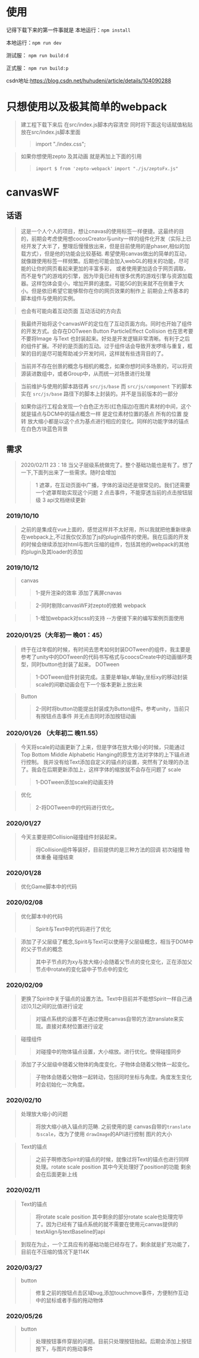 # 使用
记得下载下来的第一件事就是 本地运行：`npm install` 


本地运行：`npm run dev`
 
测试服：  `npm run build:d` 

正式服：  `npm run build:p`

 
csdn地址:<https://blog.csdn.net/huhudeni/article/details/104090288>

# 只想使用以及极其简单的webpack
  > 建工程下载下来后 在src/index.js脚本内容清空  同时将下面这句话赋值粘贴放在src/index.js脚本里面
  >> import "./index.css"; 
  
  >如果你想使用zepto 及其动画 就是再加上下面的引用
  >> `import $ from 'zepto-webpack'`
  >> `import "./js/zeptoFx.js"`



# canvasWF
## 话语
>这是一个人个人的项目，想让cnavas的使用标签一样便捷。这最终的目的，前期会考虑使用想cocosCreator与unity一样的组件化开发（实际上已经开发了大半了，整理后慢慢放出来，但是目前使用的是phaser,相似的加载方式），但是他的功能会比较基础.
希望使用canvas做出的简单的互动，就像跟使用标签一样频繁。后期也可能会加入webGL的相关的功能，尽可能的让你的网页看起来更加的丰富多彩，
或者使用更加适合于网页调取，而不是专门的游戏的引擎，因为毕竟已经有很多优秀的游戏引擎与资源加载器。这样包体会变小，增加开屏的速度。可能5G的到来就不在侧重于大小。但是依旧希望它能够帮你在你的网页效果的制作上
前期会上传基本的脚本组件与使用的实例。

>也会有可能向着互动页面  互动活动的方向去

>我最终开始将这个canvasWF的定位在了互动页面方向。同时也开始了组件的开发方式。会存在DOTween Button ParticleEffect Collision 也在思考要不要将Image 与Text 也封装起来。好处是开发逻辑非常清晰。有利于之后的组件扩展。不好的是页面的互动。过于组件话会导致开发啰嗦与重复，框架的目的是尽可能帮助减少开发时间，这样就有些违背目的了。

>当前并不存在创景的概念与相机的概念，如果你想时间多场景的，可以将资源装进数组中，或者Group中，从而统一对场景进行处理

>当前维护与使用的脚本路径再 `src/js/base`  而 `src/js/component` 下的脚本实在 `src/js/base` 路径下的脚本上封装的。并不是当前版本的一部分

>如果你运行工程会发现一个白色正方形(红色描边)在图片素材的中间，这个就是锚点与DCM中的锚点概念一样 是定位素材位置的基点 所有的位置 旋转 放大缩小都是以这个点为基点进行相应的变化。同样的功能字体的锚点在白色方块蓝色背景

## 需求  
>2020/02/11 23：18 当父子层级系统做完了。整个基础功能也是有了。想了一下,下面列出来了一些需求。随时会增加
>>1 遮罩，在互动页面中广播，字体的滚动还是很常见的。我们还需要一个遮罩帮助实现这个问题
>>2 点击事件，不能穿透当前的点击按钮层级
>>3 api文档继续更新

### 2019/10/10
>之前的是集成在vue上面的，感觉这样并不太好用，所以我就把他重新继承在webpack上,不过我仅仅添加了js的plugin插件的使用。我在后面的开发的时候会继续添加对html与图片压缩的组件，包括其他的webpack的其他的plugin及其loader的添加

### 2019/10/12
>canvas
>>1-提升渲染的效率 添加了离屏cnavas

>>2-同时剔除canvasWF对zepto的依赖
>webpack

>>1-增加webpack对scss的支持  --方便接下来的编写案例页面使用

### 2020/01/25（大年初一 晚01：45）
>终于在过年假的时候，有时间去思考如何封装DOTween的组件，我主要是参考了unity中的DOTween的代码书写格式与coocsCreate中的动画循环类型，同时button也封装了起来。
>DOTween
>>1-DOTween组件封装完成。主要是单轴x,单轴y,坐标xy的移动封装 scale的间歇动画会在下一个版本更新上放出来

>Button
>>2-同时将button功能提出封装成为Button组件。参考unity，当前只有按钮点击事件 并无点击同时添加按钮动画

### 2020/01/26 （大年初二 晚11.55）
>今天将scale的动画更新了上来，但是字体在放大缩小的时候，只能通过Top Bottom Middle Alphabetic Hanging的原生方法对字体的上下锚点进行控制。 我并没有给Text添加自定义的锚点的设置，突然有了处理的办法了。我会在后期更新添加上，这样字体的缩放就不会存在问题了
>scale
>>1-DOTween添加scale的动画支持

>优化
>>2-将DOTween中的代码进行优化。

### 2020/01/27
>今天主要是把Collision碰撞组件封装起来。 
>>将Collision组件等装好，目前提供的是三种方法的回调 初次碰撞 物体重叠 碰撞结束

### 2020/01/28
>优化Game脚本中的代码

### 2020/02/08
>优化脚本中的代码
>>Spirit与Text中的代码进行了优化

>添加了子父层级了概念,Spirit与Text可以使用子父层级概念，相当于DOM中的父子节点的概念
>>其中子节点的为xy与放大缩小会随着父节点的变化变化，正在添加父节点中rotate的变化袋中子节点中的变化

### 2020/02/09 
>更换了Spirit中关于锚点的设置方法。Text中目前并不能想Spirit一样自己通过[0,1]之间的比值进行设定
>>对锚点系统的设置不在通过使用canvas自带的方法translate来实现。直接对素材位置进行设定

>碰撞组件
>>对碰撞中的物体锚点设置，大小缩放。进行优化。使得碰撞同步

>添加了子父层级中随着父物体的角度变化，子物体会随着父物体一起变化。
>>子物体会随着父物体一起转动，包括同时坐标与角度。角度发生变化时会初始化一次角度。

### 2020/02/10 
>处理放大缩小的问题 
>>将放大缩小纳入锚点的范畴. 之前使用的是 canvas自带的`translate与scale`，改为了使用 `drawImage`的API进行控制 图片的大小

>Text的锚点
>>之前子啊修改Spirit的锚点的时候，就像过将Text的锚点也进行同样处理。rotate scale position 其中今天处理好了position的功能 剩余会在后面更新上线

### 2020/02/11
>Text的锚点
>>将rotate scale position 其中剩余的部分rotate scale也处理完毕了。因为已经有了锚点系统的就不需要在使用元canvas提供的textAlign与textBaseline的api

>到现在为止，一个工具应有的基础功能已经存在了。剩余就是扩充功能了，目前在不压缩的情况下是114K

### 2020/03/27
>button
>>修复之前的按钮点击区域bug,添加touchmove事件，方便制作互动中的鼠标或者手指的拖动物体

### 2020/05/26
>button
>>处理按钮事件穿层的问题。目前只处理按钮抬起。后期会添加上按钮按下，与图片的拖动事件

